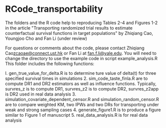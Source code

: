 # RCode_transportability
The folders and the R code help to reproducing Tables 2-4 and Figures 1-2  in the article "Transporting randomized trial results to estimate counterfactual survival functions in target populations" by Zhiqiang Cao, Youngjoo Cho and Fan Li (under review) 

For questions or comments about the code, please contact Zhiqiang Cao<zcaoae@connect.ust.hk> or Fan Li at <fan.f.li@yale.edu>. 
You will need to change the directory to use the example code in script example_analysis.R This folder includes the following functions:

I. gen_true_value_for_delta.R is to determine ture value of delta(t) for three specified survival times in simulations 
2. sim_code_taste_finla.R are to compute DR1 and DR2 estimators as well as influence functions. Typically, survres_z is to compute DR1, survres_z2 is to compute DR2, survres_z2app is DR2 used in real data analysis 
3. simulation_covariate_dependent_censor.R and simulation_random_censor.R are to compare weighted KM, two IPWs and two DRs for transporting under weak and strong sampling cases
4. generate_figure1.R is to produce a figure similar to Figure 1 of manuscript  5. real_data_analysis.R is for real data analysis
